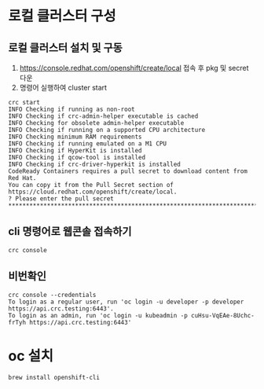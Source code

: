 # 로컬 클러스터 구성
## 로컬 클러스터 설치 및 구동
1. https://console.redhat.com/openshift/create/local 접속 후 pkg 및 secret 다운
2. 명령어 실행하여 cluster start
```
crc start
INFO Checking if running as non-root
INFO Checking if crc-admin-helper executable is cached
INFO Checking for obsolete admin-helper executable
INFO Checking if running on a supported CPU architecture
INFO Checking minimum RAM requirements
INFO Checking if running emulated on a M1 CPU
INFO Checking if HyperKit is installed
INFO Checking if qcow-tool is installed
INFO Checking if crc-driver-hyperkit is installed
CodeReady Containers requires a pull secret to download content from Red Hat.
You can copy it from the Pull Secret section of https://cloud.redhat.com/openshift/create/local.
? Please enter the pull secret ********************************************************************************************************************************************************

```
## cli 명령어로 웹콘솔 접속하기
```
crc console
```
## 비번확인
```
crc console --credentials
To login as a regular user, run 'oc login -u developer -p developer https://api.crc.testing:6443'.
To login as an admin, run 'oc login -u kubeadmin -p cuHsu-VqEAe-8Uchc-frTyh https://api.crc.testing:6443'
```
# oc 설치
```
brew install openshift-cli
```

